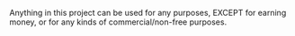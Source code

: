 Anything in this project can be used for any purposes, EXCEPT for earning money, or for any kinds of commercial/non-free purposes.